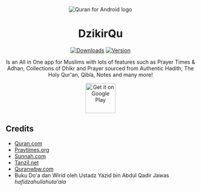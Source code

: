 <div align="center">

<img src="https://github.com/mayburger/dzikirqu-android/blob/master/app/src/main/res/drawable/ic_logo_144_circle.png?raw=true" alt='Quran for Android logo'/>

# DzikirQu
[![Downloads](https://PlayBadges.pavi2410.me/badge/downloads?id=com.wagyufari.dzikirqu)](https://play.google.com/store/apps/details?id=com.wagyufari.dzikirqu)
[![Version](https://img.shields.io/github/v/release/mayburger/dzikirqu-android?include_prereleases&sort=semver)](https://github.com/mayburger/dzikirqu-android/releases/latest)

Is an All in One app for Muslims with lots of features such as Prayer Times & Adhan, Collections of Dhikr and Prayer sourced from Authentic Hadith, The Holy Qur'an, Qibla, Notes and many more!

[<img src="https://play.google.com/intl/en_us/badges/static/images/badges/en_badge_web_generic.png"
      alt='Get it on Google Play'
      height="80">](https://play.google.com/store/apps/details?id=com.quran.labs.androidquran)

<div align="left">

## Credits
- [Quran.com](https://github.com/quran/quran.com-images)
- [Praytimes.org](http://praytimes.org/)
- [Sunnah.com](https://sunnah.com/)
- [Tanzil.net](https://tanzil.net/)
- [Quranwbw.com](https://quranwbw.com/)
- Buku Do'a dan Wirid oleh Ustadz Yazid bin Abdul Qadir Jawas *hafidzahullahuta'ala*